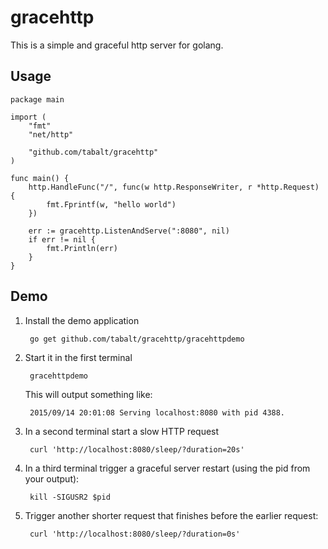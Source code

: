 
# gracehttp

This is a simple and graceful http server for golang.


Usage
-----

```
package main

import (
    "fmt"
    "net/http"

    "github.com/tabalt/gracehttp"
)

func main() {
    http.HandleFunc("/", func(w http.ResponseWriter, r *http.Request) {
        fmt.Fprintf(w, "hello world")
    })

    err := gracehttp.ListenAndServe(":8080", nil)
    if err != nil {
        fmt.Println(err)
    }
}
```

Demo
-----

1. Install the demo application

        go get github.com/tabalt/gracehttp/gracehttpdemo

1. Start it in the first terminal

        gracehttpdemo

    This will output something like:

        2015/09/14 20:01:08 Serving localhost:8080 with pid 4388.

1. In a second terminal start a slow HTTP request

        curl 'http://localhost:8080/sleep/?duration=20s'

1. In a third terminal trigger a graceful server restart (using the pid from your output):

        kill -SIGUSR2 $pid

1. Trigger another shorter request that finishes before the earlier request:

        curl 'http://localhost:8080/sleep/?duration=0s'



